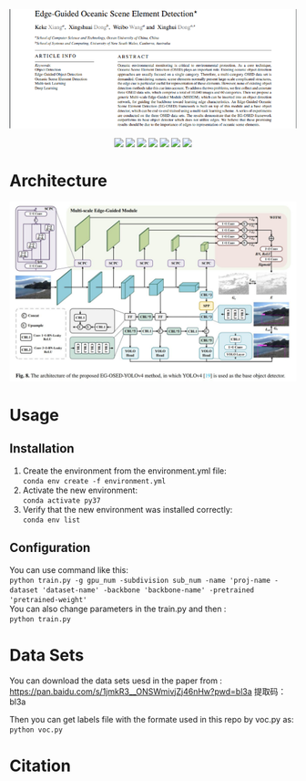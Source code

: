<p align="center"> <a href="" ><img src="imgs/abstract.png"></a></p>
<p align="center"> 
<a href="" ><img src="https://img.shields.io/badge/HOME-KBS-blue.svg"></a>
<a href="" ><img src="https://img.shields.io/badge/HOME-Paper-important.svg"></a>
<a href="" ><img src="https://img.shields.io/badge/PDF-Paper-blueviolet.svg"></a>
<a href="" ><img src="https://img.shields.io/badge/-Poster-ff69b7.svg"></a>
<a href="" ><img src="https://img.shields.io/badge/-Video-brightgreen.svg"></a>
<a href="" ><img src="https://img.shields.io/badge/-Supplementary-green.svg"></a>
<a href="" ><img src="https://img.shields.io/badge/-WeightsFiles-blue.svg"></a>
</p>

# Architecture

![archioverall](imgs/EG-OSED-YOLOv4.JPG)

# Usage
## Installation
1. Create the environment from the environment.yml file:  
   `conda env create -f environment.yml`  
2. Activate the new environment:  
   `conda activate py37`  
3. Verify that the new environment was installed correctly:  
    `conda env list`

## Configuration
You can use command like this:  
`python train.py -g gpu_num -subdivision sub_num -name 'proj-name -dataset 'dataset-name' -backbone 'backbone-name' -pretrained 'pretrained-weight' `  
You can also change parameters in the train.py and then :  
`python train.py`  
  
# Data Sets
You can download the data sets uesd in the paper from : https://pan.baidu.com/s/1jmkR3__ONSWmivjZj46nHw?pwd=bl3a 提取码：bl3a    

Then you can get labels file with the formate used in this repo by voc.py as:  
`python voc.py`  


# Citation
